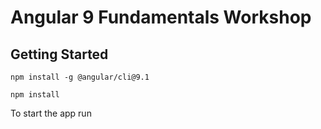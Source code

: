 # Angular 9 Fundamentals Workshop

## Getting Started

```
npm install -g @angular/cli@9.1
```

```
npm install
```

To start the app run

